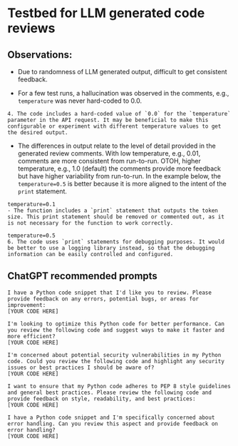 # Testbed for LLM generated code reviews

## Observations:

* Due to randomness of LLM generated output, difficult to get consistent feedback. 

* For a few test runs, a hallucination was observed in the comments, e.g., `temperature` was never hard-coded to 0.0.
```text
4. The code includes a hard-coded value of `0.0` for the `temperature` parameter in the API request. It may be beneficial to make this configurable or experiment with different temperature values to get the desired output.
```

* The differences in output relate to the level of detail provided in the generated review comments.  With low temperature, e.g., 0.01, comments are more consistent from run-to-run.  OTOH, higher temperature, e.g., 1.0 (default) the comments provide more feedback but have higher variability from run-to-run.  In the example below, the `temperature=0.5` is better because it is more aligned to the intent of the `print` statement.
```text
temperature=0.1
- The function includes a `print` statement that outputs the token size. This print statement should be removed or commented out, as it is not necessary for the function to work correctly.

temperature=0.5  
6. The code uses `print` statements for debugging purposes. It would be better to use a logging library instead, so that the debugging information can be easily controlled and configured.
```

## ChatGPT recommended prompts

```text
I have a Python code snippet that I'd like you to review. Please provide feedback on any errors, potential bugs, or areas for improvement:
[YOUR CODE HERE]

I'm looking to optimize this Python code for better performance. Can you review the following code and suggest ways to make it faster and more efficient?
[YOUR CODE HERE]

I'm concerned about potential security vulnerabilities in my Python code. Could you review the following code and highlight any security issues or best practices I should be aware of?
[YOUR CODE HERE]

I want to ensure that my Python code adheres to PEP 8 style guidelines and general best practices. Please review the following code and provide feedback on style, readability, and best practices:
[YOUR CODE HERE]

I have a Python code snippet and I'm specifically concerned about error handling. Can you review this aspect and provide feedback on error handling?
[YOUR CODE HERE]

```